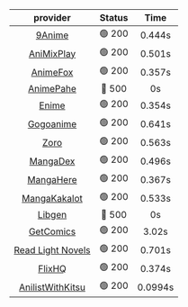 | **provider** | **Status** | **Time** |
|:--------:|:------:|:----:|
|  [9Anime](https://9anime.to)  | 🟢 200 | 0.444s |
|  [AniMixPlay](https://animixplay.to)  | 🟢 200 | 0.501s |
|  [AnimeFox](https://animefox.tv)  | 🟢 200 | 0.357s |
| [AnimePahe](https://animepahe.com) | 🔴 500 | 0s |
|  [Enime](https://enime.moe)  | 🟢 200 | 0.354s |
|  [Gogoanime](https://gogoanime.gg)  | 🟢 200 | 0.641s |
|  [Zoro](https://zoro.to)  | 🟢 200 | 0.563s |
|  [MangaDex](https://mangadex.org)  | 🟢 200 | 0.496s |
|  [MangaHere](http://www.mangahere.cc)  | 🟢 200 | 0.367s |
|  [MangaKakalot](https://mangakakalot.com)  | 🟢 200 | 0.533s |
| [Libgen](http://libgen) | 🔴 500 | 0s |
|  [GetComics](https://getcomics.info/)  | 🟢 200 | 3.02s |
|  [Read Light Novels](https://readlightnovels.net)  | 🟢 200 | 0.701s |
|  [FlixHQ](https://flixhq.to)  | 🟢 200 | 0.374s |
|  [AnilistWithKitsu](https://anilist.co)  | 🟢 200 | 0.0994s |
